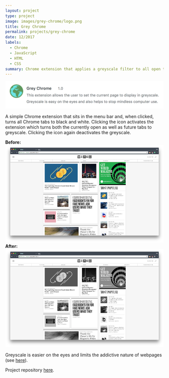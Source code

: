 ```yaml
---
layout: project
type: project
image: images/grey-chrome/logo.png
title: Grey Chrome
permalink: projects/grey-chrome
date: 12/2017
labels:
  - Chrome
  - JavaScript
  - HTML
  - CSS
summary: Chrome extension that applies a greyscale filter to all open tabs to improve readability.
---
```

<a href="https://github.com/will-hodge/grey-chrome">
  <img class="ui large rounded image " src="../images/grey-chrome/desc.png">
</a>

A simple Chrome extension that sits in the menu bar and, when clicked, turns all Chrome tabs to black and white. Clicking the icon activates the extension which turns both the currently open as well as future tabs to greyscale. Clicking the icon again deactivates the greyscale.

**Before:** ![before](/images/grey-chrome/inactive.png)
**After:** ![after](/images/grey-chrome/active.png)

Greyscale is easier on the eyes and limits the addictive nature of webpages (see [here](http://www.tristanharris.com/2016/05/how-technology-hijacks-peoples-minds%E2%80%8A-%E2%80%8Afrom-a-magician-and-googles-design-ethicist/)).

<i class="large github icon "></i>Project repository <a href="https://github.com/will-hodge/grey-chrome">here</a>.
